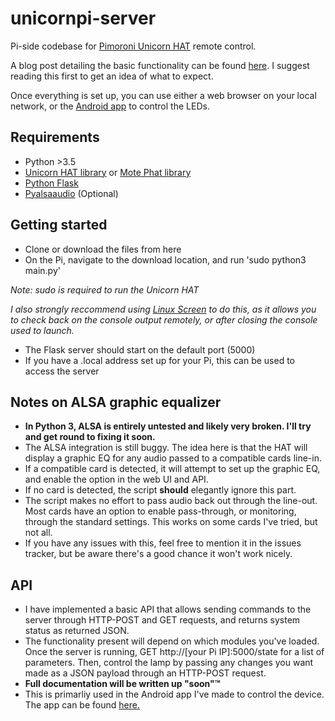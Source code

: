 # unicornpi-server
Pi-side codebase for [Pimoroni Unicorn HAT](https://shop.pimoroni.com/products/unicorn-hat) remote control.

A blog post detailing the basic functionality can be found [here](https://medium.com/@jtcollins/the-worlds-most-over-engineered-lamp-fc22cd65ae88). I suggest reading this first to get an idea of what to expect.

Once everything is set up, you can use either a web browser on your local network, or the [Android app](https://github.com/jtc42/unicornpi-android) to control the LEDs.

## Requirements
* Python >3.5
* [Unicorn HAT library](https://github.com/pimoroni/unicorn-hat) or [Mote Phat library](https://github.com/pimoroni/mote-phat)
* [Python Flask](http://flask.pocoo.org/)
* [Pyalsaaudio](https://pypi.python.org/pypi/pyalsaaudio) (Optional)

## Getting started
* Clone or download the files from here
* On the Pi, navigate to the download location, and run 'sudo python3 main.py'

*Note: sudo is required to run the Unicorn HAT*

*I also strongly reccommend using [Linux Screen](https://www.howtoforge.com/linux_screen) to do this, as it allows you to check back on the console output remotely, or after closing the console used to launch.*

* The Flask server should start on the default port (5000)
* If you have a .local address set up for your Pi, this can be used to access the server

## Notes on ALSA graphic equalizer
* **In Python 3, ALSA is entirely untested and likely very broken. I'll try and get round to fixing it soon.**
* The ALSA integration is still buggy. The idea here is that the HAT will display a graphic EQ for any audio passed to a compatible cards line-in.
* If a compatible card is detected, it will attempt to set up the graphic EQ, and enable the option in the web UI and API.
* If no card is detected, the script **should** elegantly ignore this part.
* The script makes no effort to pass audio back out through the line-out. Most cards have an option to enable pass-through, or monitoring, through the standard settings. This works on some cards I've tried, but not all.
* If you have any issues with this, feel free to mention it in the issues tracker, but be aware there's a good chance it won't work nicely.

## API
* I have implemented a basic API that allows sending commands to the server through HTTP-POST and GET requests, and returns system status as returned JSON.
* The functionality present will depend on which modules you've loaded. Once the server is running, GET http://[your Pi IP]:5000/state for a list of parameters. Then, control the lamp by passing any changes you want made as a JSON payload through an HTTP-POST request.
* **Full documentation will be written up "soon"™️**
* This is primarliy used in the Android app I've made to control the device. The app can be found [here.](https://github.com/jtc42/unicornpi-android)
